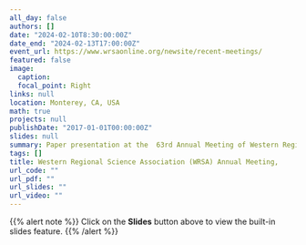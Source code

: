 ```yaml
---
all_day: false
authors: []
date: "2024-02-10T8:30:00:00Z"
date_end: "2024-02-13T17:00:00Z"
event_url: https://www.wrsaonline.org/newsite/recent-meetings/
featured: false
image:
  caption: 
  focal_point: Right
links: null
location: Monterey, CA, USA
math: true
projects: null
publishDate: "2017-01-01T00:00:00Z"
slides: null
summary: Paper presentation at the  63rd Annual Meeting of Western Regional Science Association.
tags: []
title: Western Regional Science Association (WRSA) Annual Meeting,
url_code: ""
url_pdf: ""
url_slides: ""
url_video: ""
---
```


{{% alert note %}}
Click on the **Slides** button above to view the built-in slides feature.
{{% /alert %}}
